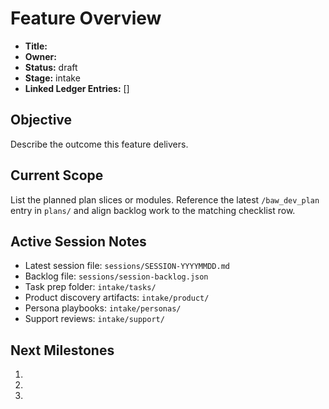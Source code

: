 # Feature Overview

- **Title:** 
- **Owner:** 
- **Status:** draft
- **Stage:** intake
- **Linked Ledger Entries:** []

## Objective

Describe the outcome this feature delivers.

## Current Scope

List the planned plan slices or modules. Reference the latest `/baw_dev_plan` entry in `plans/` and align backlog work to the
matching checklist row.

## Active Session Notes

- Latest session file: `sessions/SESSION-YYYYMMDD.md`
- Backlog file: `sessions/session-backlog.json`
- Task prep folder: `intake/tasks/`
- Product discovery artifacts: `intake/product/`
- Persona playbooks: `intake/personas/`
- Support reviews: `intake/support/`

## Next Milestones

1. 
2. 
3. 

